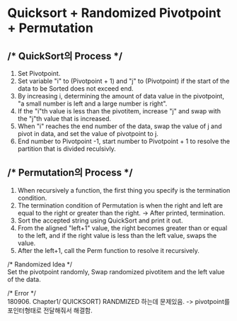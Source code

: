 # Quicksort + Randomized Pivotpoint + Permutation

## /* QuickSort의 Process */
1. Set Pivotpoint.
2. Set variable "i" to (Pivotpoint + 1) and "j" to (Pivotpoint) if the start of the data to be Sorted does not exceed end.
3. By increasing i, determining the amount of data value in the pivotpoint, "a small number is left and a large number is right". 
4. If the "i"th value is less than the pivotitem, increase "j" and swap with the "j"th value that is increased.
5. When "i" reaches the end number of the data, swap the value of j and pivot in data, and set the value of pivotpoint to j.
6. End number to Pivotpoint -1, start number to Pivotpoint + 1 to resolve the partition that is divided reculsivly.

## /* Permutation의 Process */
1. When recursively  a function, the first thing you specify is the termination condition.
2. The termination condition of Permutation is when the right and left are equal to the right or greater than the right. -> After printed, termination.
3. Sort the accepted string using QuickSort and print it out.
4. From the aligned "left+1" value, the right becomes greater than or equal to the left, and if the right value is less than the left value, swaps the value.
5. After the left+1, call the Perm function to resolve it recursively.  

/* Randomized Idea */  
Set the pivotpoint randomly, Swap randomized pivotitem and the left value of the data.

/* Error */  
180906. Chapter1/ QUICKSORT) RANDMIZED 하는데 문제있음. -> pivotpoint를 포인터형태로 전달해줘서 해결함.
